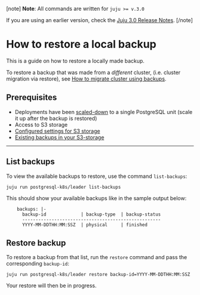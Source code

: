 [note]
**Note**: All commands are written for `juju >= v.3.0`

If you are using an earlier version, check the [Juju 3.0 Release Notes](https://juju.is/docs/juju/roadmap#heading--juju-3-0-0---22-oct-2022).
[/note]

# How to restore a local backup 

This is a guide on how to restore a locally made backup.

To restore a backup that was made from a *different* cluster, (i.e. cluster migration via restore), see [How to migrate cluster using backups](/t/charmed-postgresql-k8s-how-to-migrate-clusters/9598?channel=14/stable).


## Prerequisites
- Deployments have been [scaled-down](/t/charmed-postgresql-k8s-how-to-manage-units/9592?channel=14/stable) to a single PostgreSQL unit (scale it up after the backup is restored)
- Access to S3 storage
- [Configured settings for S3 storage](/t/charmed-postgresql-k8s-how-to-configure-s3/9595?channel=14/stable)
- [Existing backups in your S3-storage](/t/charmed-postgresql-k8s-how-to-create-and-list-backups/9596?channel=14/stable)

---

## List backups
To view the available backups to restore, use the command `list-backups`:
```shell
juju run postgresql-k8s/leader list-backups
```

This should show your available backups like in the sample output below:
```shell
    backups: |-
      backup-id             | backup-type  | backup-status
      ----------------------------------------------------
      YYYY-MM-DDTHH:MM:SSZ  | physical     | finished
```
## Restore backup
To restore a backup from that list, run the `restore` command and pass the corresponding `backup-id`:
 ```shell
juju run postgresql-k8s/leader restore backup-id=YYYY-MM-DDTHH:MM:SSZ
```

Your restore will then be in progress.